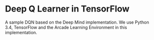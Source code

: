 # Deep Q Learner in TensorFlow

A sample DQN based on the Deep Mind implementation. We use Python 3.4, TensorFlow and the Arcade Learning Environment in this implementation.
